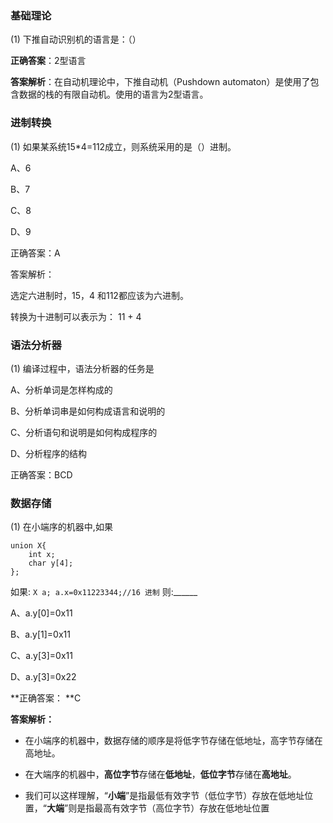 ### 基础理论

(1) 下推自动识别机的语言是：（）

**正确答案**：2型语言

**答案解析**：在自动机理论中，下推自动机（Pushdown automaton）是使用了包含数据的栈的有限自动机。使用的语言为2型语言。



### 进制转换

(1) 如果某系统15*4=112成立，则系统采用的是（）进制。

A、6

B、7

C、8

D、9

正确答案：A

答案解析：

选定六进制时，15，4 和112都应该为六进制。

转换为十进制可以表示为： 11 + 4 





### 语法分析器

(1) 编译过程中，语法分析器的任务是

A、分析单词是怎样构成的

B、分析单词串是如何构成语言和说明的

C、分析语句和说明是如何构成程序的

D、分析程序的结构

正确答案：BCD





### 数据存储

(1) 在小端序的机器中,如果

```
union X{
    int x;
    char y[4];
};
```

如果: `X a; a.x=0x11223344;//16 进制` 则:______

A、a.y[0]=0x11

B、a.y[1]=0x11

C、a.y[3]=0x11

D、a.y[3]=0x22

**正确答案： **C

**答案解析：**

- 在小端序的机器中，数据存储的顺序是将低字节存储在低地址，高字节存储在高地址。
- 在大端序的机器中，**高位字节**存储在**低地址**，**低位字节**存储在**高地址**。

- 我们可以这样理解，“**小端**”是指最低有效字节（低位字节）存放在低地址位置，“**大端**”则是指最高有效字节（高位字节）存放在低地址位置